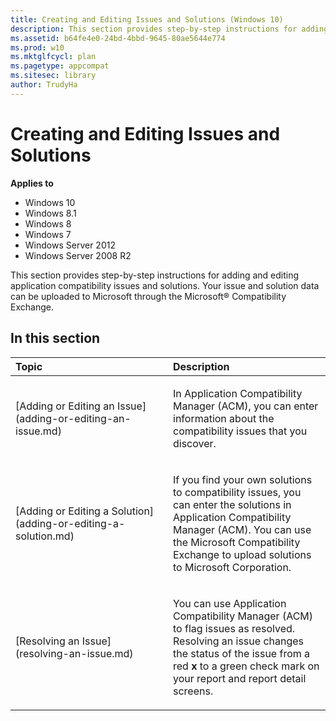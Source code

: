 ```yaml
---
title: Creating and Editing Issues and Solutions (Windows 10)
description: This section provides step-by-step instructions for adding and editing application compatibility issues and solutions. Your issue and solution data can be uploaded to Microsoft through the Microsoft® Compatibility Exchange.
ms.assetid: b64fe4e0-24bd-4bbd-9645-80ae5644e774
ms.prod: w10
ms.mktglfcycl: plan
ms.pagetype: appcompat
ms.sitesec: library
author: TrudyHa
---
```


# Creating and Editing Issues and Solutions


**Applies to**

-   Windows 10
-   Windows 8.1
-   Windows 8
-   Windows 7
-   Windows Server 2012
-   Windows Server 2008 R2

This section provides step-by-step instructions for adding and editing application compatibility issues and solutions. Your issue and solution data can be uploaded to Microsoft through the Microsoft® Compatibility Exchange.

## In this section


<table>
<colgroup>
<col width="50%" />
<col width="50%" />
</colgroup>
<thead>
<tr class="header">
<th align="left">Topic</th>
<th align="left">Description</th>
</tr>
</thead>
<tbody>
<tr class="odd">
<td align="left"><p>[Adding or Editing an Issue](adding-or-editing-an-issue.md)</p></td>
<td align="left"><p>In Application Compatibility Manager (ACM), you can enter information about the compatibility issues that you discover.</p></td>
</tr>
<tr class="even">
<td align="left"><p>[Adding or Editing a Solution](adding-or-editing-a-solution.md)</p></td>
<td align="left"><p>If you find your own solutions to compatibility issues, you can enter the solutions in Application Compatibility Manager (ACM). You can use the Microsoft Compatibility Exchange to upload solutions to Microsoft Corporation.</p></td>
</tr>
<tr class="odd">
<td align="left"><p>[Resolving an Issue](resolving-an-issue.md)</p></td>
<td align="left"><p>You can use Application Compatibility Manager (ACM) to flag issues as resolved. Resolving an issue changes the status of the issue from a red <strong>x</strong> to a green check mark on your report and report detail screens.</p></td>
</tr>
</tbody>
</table>

 

 

 





